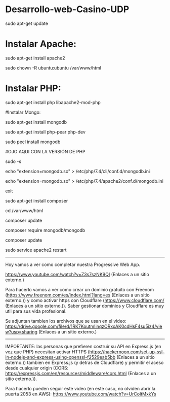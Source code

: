 # Desarrollo-web-Casino-UDP
sudo apt-get update

 

# Instalar Apache:

sudo apt-get install apache2

sudo chown -R ubuntu:ubuntu /var/www/html

 

# Instalar PHP:

sudo apt-get install php libapache2-mod-php

 

#Instalar Mongo:

 

sudo apt-get install mongodb

 

sudo apt-get install php-pear php-dev

sudo pecl install mongodb

 

#OJO AQUI CON LA VERSIÓN DE PHP

sudo -s

echo "extension=mongodb.so" > /etc/php/7.4/cli/conf.d/mongodb.ini

echo "extension=mongodb.so" > /etc/php/7.4/apache2/conf.d/mongodb.ini

exit

 

sudo apt-get install composer

cd /var/www/html

composer update

 

composer require mongodb/mongodb

composer update

 

sudo service apache2 restart

-------------------------------------------------------------------
Hoy vamos a ver como completar nuestra Progressive Web App.

https://www.youtube.com/watch?v=Z3s7szNK9QI (Enlaces a un sitio externo.)


Para hacerlo vamos a ver como crear un dominio gratuito con Freenom (https://www.freenom.com/es/index.html?lang=es (Enlaces a un sitio externo.)) y como activar https con Cloudflare (https://www.cloudflare.com/ (Enlaces a un sitio externo.)). Saber gestionar dominios y Cloudflare es muy util para sus vida profesional.

Se adjuntan tambien los archivos que se usan en el video: https://drive.google.com/file/d/1RK7KoutmIinqzORxoAK0cdHsF4su5iz4/view?usp=sharing (Enlaces a un sitio externo.)

_______________________

IMPORTANTE: las personas que prefieren costruir su API en Express.js  (en vez que PHP) necesitan activar HTTPS (https://hackernoon.com/set-up-ssl-in-nodejs-and-express-using-openssl-f2529eab5bb (Enlaces a un sitio externo.)) tambien en Express.js (y detras de Cloudflare) y permitir el aceso desde cualquier origin (CORS: https://expressjs.com/en/resources/middleware/cors.html (Enlaces a un sitio externo.)).

Para hacerlo pueden seguir este video (en este caso, no olviden abrir la puerta 2053 en AWS):
https://www.youtube.com/watch?v=UrColtMxkYs
